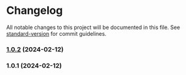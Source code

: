 # Changelog

All notable changes to this project will be documented in this file. See [standard-version](https://github.com/conventional-changelog/standard-version) for commit guidelines.

### [1.0.2](https://github.com/MapColonies/ts-server-boilerplate-copy/compare/v1.0.1...v1.0.2) (2024-02-12)

### 1.0.1 (2024-02-12)
